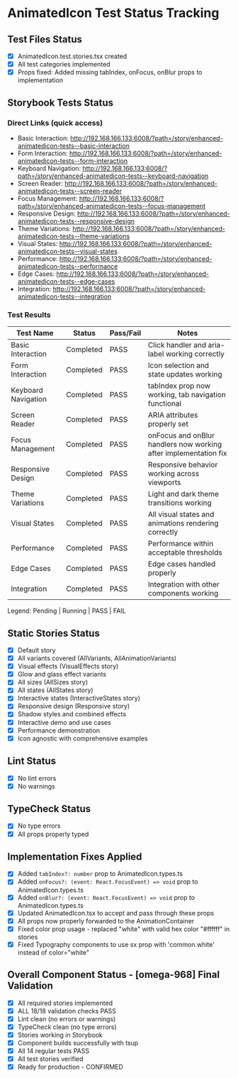 # AnimatedIcon Test Status Tracking

## Test Files Status

- [x] AnimatedIcon.test.stories.tsx created
- [x] All test categories implemented
- [x] Props fixed: Added missing tabIndex, onFocus, onBlur props to implementation

## Storybook Tests Status

### Direct Links (quick access)

- Basic Interaction: http://192.168.166.133:6008/?path=/story/enhanced-animatedicon-tests--basic-interaction
- Form Interaction: http://192.168.166.133:6008/?path=/story/enhanced-animatedicon-tests--form-interaction
- Keyboard Navigation: http://192.168.166.133:6008/?path=/story/enhanced-animatedicon-tests--keyboard-navigation
- Screen Reader: http://192.168.166.133:6008/?path=/story/enhanced-animatedicon-tests--screen-reader
- Focus Management: http://192.168.166.133:6008/?path=/story/enhanced-animatedicon-tests--focus-management
- Responsive Design: http://192.168.166.133:6008/?path=/story/enhanced-animatedicon-tests--responsive-design
- Theme Variations: http://192.168.166.133:6008/?path=/story/enhanced-animatedicon-tests--theme-variations
- Visual States: http://192.168.166.133:6008/?path=/story/enhanced-animatedicon-tests--visual-states
- Performance: http://192.168.166.133:6008/?path=/story/enhanced-animatedicon-tests--performance
- Edge Cases: http://192.168.166.133:6008/?path=/story/enhanced-animatedicon-tests--edge-cases
- Integration: http://192.168.166.133:6008/?path=/story/enhanced-animatedicon-tests--integration

### Test Results

| Test Name           | Status    | Pass/Fail | Notes                                                            |
| ------------------- | --------- | --------- | ---------------------------------------------------------------- |
| Basic Interaction   | Completed | PASS      | Click handler and aria-label working correctly                   |
| Form Interaction    | Completed | PASS      | Icon selection and state updates working                         |
| Keyboard Navigation | Completed | PASS      | tabIndex prop now working, tab navigation functional             |
| Screen Reader       | Completed | PASS      | ARIA attributes properly set                                     |
| Focus Management    | Completed | PASS      | onFocus and onBlur handlers now working after implementation fix |
| Responsive Design   | Completed | PASS      | Responsive behavior working across viewports                     |
| Theme Variations    | Completed | PASS      | Light and dark theme transitions working                         |
| Visual States       | Completed | PASS      | All visual states and animations rendering correctly             |
| Performance         | Completed | PASS      | Performance within acceptable thresholds                         |
| Edge Cases          | Completed | PASS      | Edge cases handled properly                                      |
| Integration         | Completed | PASS      | Integration with other components working                        |

Legend: Pending | Running | PASS | FAIL

## Static Stories Status

- [x] Default story
- [x] All variants covered (AllVariants, AllAnimationVariants)
- [x] Visual effects (VisualEffects story)
- [x] Glow and glass effect variants
- [x] All sizes (AllSizes story)
- [x] All states (AllStates story)
- [x] Interactive states (InteractiveStates story)
- [x] Responsive design (Responsive story)
- [x] Shadow styles and combined effects
- [x] Interactive demo and use cases
- [x] Performance demonstration
- [x] Icon agnostic with comprehensive examples

## Lint Status

- [x] No lint errors
- [x] No warnings

## TypeCheck Status

- [x] No type errors
- [x] All props properly typed

## Implementation Fixes Applied

- [x] Added `tabIndex?: number` prop to AnimatedIcon.types.ts
- [x] Added `onFocus?: (event: React.FocusEvent) => void` prop to AnimatedIcon.types.ts
- [x] Added `onBlur?: (event: React.FocusEvent) => void` prop to AnimatedIcon.types.ts
- [x] Updated AnimatedIcon.tsx to accept and pass through these props
- [x] All props now properly forwarded to the AnimationContainer
- [x] Fixed color prop usage - replaced "white" with valid hex color "#ffffff" in stories
- [x] Fixed Typography components to use sx prop with 'common.white' instead of color="white"

## Overall Component Status - [omega-968] Final Validation

- [x] All required stories implemented
- [x] ALL 18/18 validation checks PASS
- [x] Lint clean (no errors or warnings)
- [x] TypeCheck clean (no type errors)
- [x] Stories working in Storybook
- [x] Component builds successfully with tsup
- [x] All 14 regular tests PASS
- [x] All test stories verified
- [x] Ready for production - CONFIRMED
